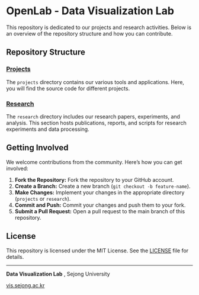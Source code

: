 # OpenLab - Data Visualization Lab

This repository is dedicated to our projects and research activities. Below is an overview of the repository structure and how you can contribute.

## Repository Structure

### [Projects](./projects/)

The `projects` directory contains our various tools and applications. Here, you will find the source code for different projects.

### [Research](./research/)

The `research` directory includes our research papers, experiments, and analysis. This section hosts publications, reports, and scripts for research experiments and data processing.

## Getting Involved

We welcome contributions from the community. Here’s how you can get involved:

1. **Fork the Repository:** Fork the repository to your GitHub account.
2. **Create a Branch:** Create a new branch (`git checkout -b feature-name`).
3. **Make Changes:** Implement your changes in the appropriate directory (`projects` or `research`).
4. **Commit and Push:** Commit your changes and push them to your fork.
5. **Submit a Pull Request:** Open a pull request to the main branch of this repository.

## License

This repository is licensed under the MIT License. See the [LICENSE](LICENSE) file for details.

---

**Data Visualization Lab**
, Sejong University

[vis.sejong.ac.kr](https://sites.google.com/view/vis-sejong/home?authuser=0)
